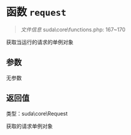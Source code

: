 # 函数 `request`

> *文件信息* suda\core\functions.php: 167~170

获取当运行的请求的单例对象


## 参数


无参数


## 返回值

类型：suda\core\Request

 获取的请求单例对象

